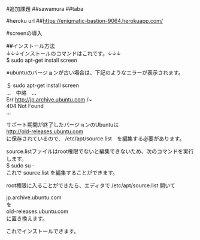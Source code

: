 #追加課題
##sawamura
##taba

#heroku url
##https://enigmatic-bastion-9064.herokuapp.com/


#screenの導入

##インストール方法  
↓↓↓インストールのコマンドはこれです。↓↓↓  
$ sudo apt-get install screen

※ubuntuのバージョンが古い場合は、下記のようなエラーが表示されます。

＄ sudo apt-get install screen  
…　中略　…  
Err http://jp.archive.ubuntu.com /~  
  404  Not Found  
…  

サポート期間が終了したバージョンのUbuntuは  
http://old-releases.ubuntu.com  
に保存されているので、 /etc/apt/source.list　を編集する必要があります。  

source.listファイルはroot権限でないと編集できないため、次のコマンドを実行します。  
$ sudo su -  
これで source.list を編集することができます。

root権限に入ることができたら、エディタで /etc/apt/source.list 開いて

jp.archive.ubuntu.com  
を  
old-releases.ubuntu.com  
に置き換えます。

これでインストールできます。
